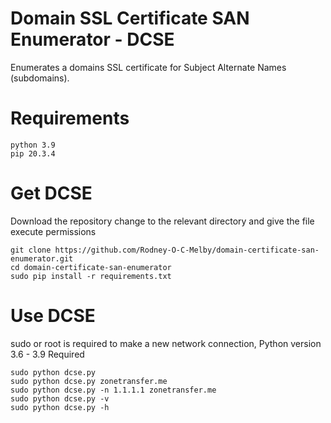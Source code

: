 # Domain SSL Certificate SAN Enumerator - DCSE
Enumerates a domains SSL certificate for Subject Alternate Names (subdomains).
# Requirements
```
python 3.9
pip 20.3.4
```
# Get DCSE
Download the repository change to the relevant directory and give the file execute permissions
```
git clone https://github.com/Rodney-O-C-Melby/domain-certificate-san-enumerator.git  
cd domain-certificate-san-enumerator
sudo pip install -r requirements.txt
```  
  
# Use DCSE
sudo or root is required to make a new network connection, Python version 3.6 - 3.9 Required
```
sudo python dcse.py  
sudo python dcse.py zonetransfer.me
sudo python dcse.py -n 1.1.1.1 zonetransfer.me
sudo python dcse.py -v  
sudo python dcse.py -h
